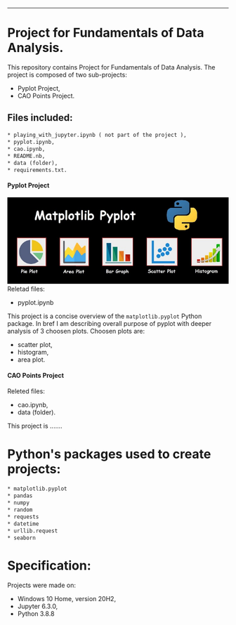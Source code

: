 ***
# Project for Fundamentals of Data Analysis.

This repository contains Project for Fundamentals of Data Analysis. The project is composed of two sub-projects:
- Pyplot Project,
- CAO Points Project.

## Files included:
    * playing_with_jupyter.ipynb ( not part of the project ),
    * pyplot.ipynb,
    * cao.ipynb,
    * README.nb,
    * data (folder),
    * requirements.txt.


#### Pyplot Project
![Pyplot logo](https://github.com/DracoNibilis/mmiu/blob/master/plt_logo_small.jpg)
Reletad files:
- pyplot.ipynb

This project is a concise overview of the `matplotlib.pyplot` Python package. In bref I am describing overall purpose of pyplot with deeper analysis of 3 choosen plots. Choosen plots are:
- scatter plot,
- histogram,
- area plot.


####  CAO Points Project
[]()
Releted files:
- cao.ipynb,
- data (folder).

This project is .......



# Python's packages used to create projects:
    * matplotlib.pyplot
    * pandas
    * numpy
    * random
    * requests
    * datetime
    * urllib.request
    * seaborn

# Specification:
Projects were made on:
- Windows 10 Home, version 20H2,
- Jupyter 6.3.0,
- Python 3.8.8



 



